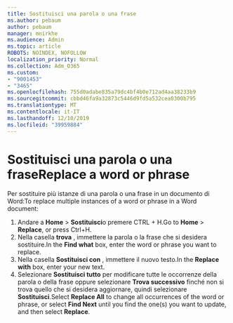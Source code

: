 ```yaml
---
title: Sostituisci una parola o una frase
ms.author: pebaum
author: pebaum
manager: mnirkhe
ms.audience: Admin
ms.topic: article
ROBOTS: NOINDEX, NOFOLLOW
localization_priority: Normal
ms.collection: Adm_O365
ms.custom:
- "9001453"
- "3465"
ms.openlocfilehash: 755d0adabe835a79dc4bf4b0e712ad4aa38233b9
ms.sourcegitcommit: cbbd46fa9a32873c5446d9fd5a532cea0300b795
ms.translationtype: MT
ms.contentlocale: it-IT
ms.lasthandoff: 12/10/2019
ms.locfileid: "39959884"
---
```

# <a name="replace-a-word-or-phrase"></a><span data-ttu-id="fe21f-102">Sostituisci una parola o una frase</span><span class="sxs-lookup"><span data-stu-id="fe21f-102">Replace a word or phrase</span></span>

<span data-ttu-id="fe21f-103">Per sostituire più istanze di una parola o una frase in un documento di Word:</span><span class="sxs-lookup"><span data-stu-id="fe21f-103">To replace multiple instances of a word or phrase in a Word document:</span></span>

1. <span data-ttu-id="fe21f-104">Andare a **Home** > **Sostituisci**o premere CTRL + H.</span><span class="sxs-lookup"><span data-stu-id="fe21f-104">Go to **Home** > **Replace**, or press Ctrl+H.</span></span>
2. <span data-ttu-id="fe21f-105">Nella casella **trova** , immettere la parola o la frase che si desidera sostituire.</span><span class="sxs-lookup"><span data-stu-id="fe21f-105">In the **Find what** box, enter the word or phrase you want to replace.</span></span> 
3. <span data-ttu-id="fe21f-106">Nella casella **Sostituisci con** , immettere il nuovo testo.</span><span class="sxs-lookup"><span data-stu-id="fe21f-106">In the **Replace with** box, enter your new text.</span></span>
3. <span data-ttu-id="fe21f-107">Selezionare **Sostituisci tutto** per modificare tutte le occorrenze della parola o della frase oppure selezionare **Trova successivo** finché non si trova quello che si desidera aggiornare, quindi selezionare **Sostituisci**.</span><span class="sxs-lookup"><span data-stu-id="fe21f-107">Select **Replace All** to change all occurrences of the word or phrase, or select **Find Next** until you find the one(s) you want to update, and then select **Replace**.</span></span>